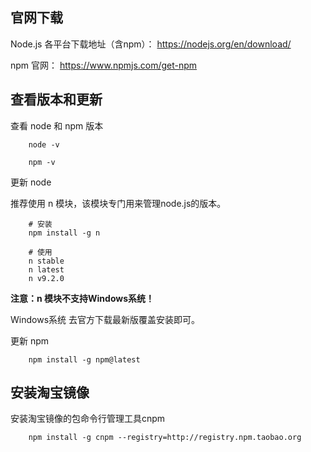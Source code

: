 ## 官网下载

Node.js 各平台下载地址（含npm）： https://nodejs.org/en/download/

npm 官网： https://www.npmjs.com/get-npm

## 查看版本和更新

查看 node 和 npm 版本
```
    node -v

    npm -v
```

更新 node

推荐使用 n 模块，该模块专门用来管理node.js的版本。

```
    # 安装
    npm install -g n

    # 使用
    n stable
    n latest
    n v9.2.0
```

**注意：n 模块不支持Windows系统！**

Windows系统 去官方下载最新版覆盖安装即可。

更新 npm

```
    npm install -g npm@latest
```

## 安装淘宝镜像

安装淘宝镜像的包命令行管理工具cnpm
```
    npm install -g cnpm --registry=http://registry.npm.taobao.org
```
